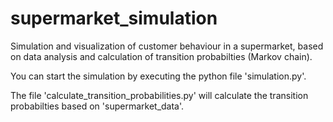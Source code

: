 # supermarket_simulation
Simulation and visualization of customer behaviour in a supermarket, based on data analysis and calculation of transition probabilties (Markov chain).

You can start the simulation by executing the python file 'simulation.py'.

The file 'calculate_transition_probabilities.py' will calculate the transition probabilties based on 'supermarket_data'. 
